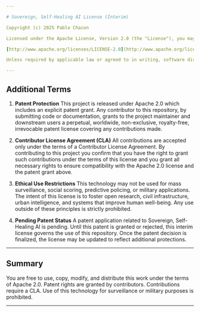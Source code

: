 ```yaml
---

# Sovereign, Self-Healing AI License (Interim)

Copyright (c) 2025 Pablo Chacon

Licensed under the Apache License, Version 2.0 (the "License"), you may not use this file except in compliance with the License. You may obtain a copy of the License at

[http://www.apache.org/licenses/LICENSE-2.0](http://www.apache.org/licenses/LICENSE-2.0)

Unless required by applicable law or agreed to in writing, software distributed under the License is distributed on an "AS IS" BASIS, without warranties or conditions of any kind, either express or implied. See the License for the specific language governing permissions and limitations under the License.

---
```


## Additional Terms

1. **Patent Protection**
   This project is released under Apache 2.0 which includes an explicit patent grant. Any contributor to this repository, by submitting code or documentation, grants to the project maintainer and downstream users a perpetual, worldwide, non-exclusive, royalty-free, irrevocable patent license covering any contributions made.

2. **Contributor License Agreement (CLA)**
   All contributions are accepted only under the terms of a Contributor License Agreement. By contributing to this project you confirm that you have the right to grant such contributions under the terms of this license and you grant all necessary rights to ensure compatibility with the Apache 2.0 license and the patent grant above.

3. **Ethical Use Restrictions**
   This technology may not be used for mass surveillance, social scoring, predictive policing, or military applications. The intent of this license is to foster open research, civil infrastructure, urban intelligence, and systems that improve human well-being. Any use outside of these principles is strictly prohibited.

4. **Pending Patent Status**
   A patent application related to Sovereign, Self-Healing AI is pending. Until this patent is granted or rejected, this interim license governs the use of this repository. Once the patent decision is finalized, the license may be updated to reflect additional protections.

---

## Summary

You are free to use, copy, modify, and distribute this work under the terms of Apache 2.0. Patent rights are granted by contributors. Contributions require a CLA. Use of this technology for surveillance or military purposes is prohibited.

---
